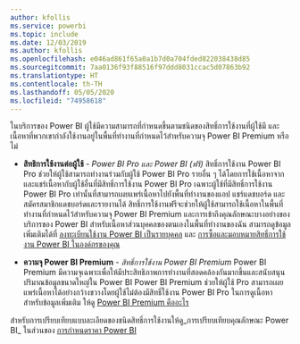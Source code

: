```yaml
---
author: kfollis
ms.service: powerbi
ms.topic: include
ms.date: 12/03/2019
ms.author: kfollis
ms.openlocfilehash: e046ad861f65a0a1b7d0a704fded822038438d85
ms.sourcegitcommit: 7aa0136f93f88516f97ddd8031ccac5d07863b92
ms.translationtype: HT
ms.contentlocale: th-TH
ms.lasthandoff: 05/05/2020
ms.locfileid: "74958618"
---
```

ในบริการของ Power BI ผู้ใช้มีความสามารถที่กำหนดขึ้นตามชนิดของสิทธิ์การใช้งานที่ผู้ใช้มี และเนื้อหาที่พวกเขากำลังใช้งานอยู่ในพื้นที่ทำงานที่กำหนดไว้สำหรับความจุ Power BI Premium หรือไม่

* **สิทธิการใช้งานต่อผู้ใช้** - *Power BI Pro และ Power BI (ฟรี)*  สิทธิ์การใช้งาน Power BI Pro ช่วยให้ผู้ใช้สามารถทำงานร่วมกับผู้ใช้ Power BI Pro รายอื่น ๆ ได้โดยการใช้เนื้อหาจากและแชร์เนื้อหากับผู้ใช้อื่นที่มีสิทธิ์การใช้งาน Power BI Pro เฉพาะผู้ใช้ที่มีสิทธิ์การใช้งาน Power BI Pro เท่านั้นที่สามารถเผยแพร่เนื้อหาไปยังพื้นที่ทำงานของแอป แชร์แดชบอร์ด และสมัครสมาชิกแดชบอร์ดและรายงานได้ สิทธิ์การใช้งานฟรีจะช่วยให้ผู้ใช้สามารถใช้เนื้อหาในพื้นที่ทำงานที่กำหนดไว้สำหรับความจุ Power BI Premium และการเข้าถึงคุณลักษณะบางอย่างของบริการของ Power BI สำหรับเนื้อหาส่วนบุคคลของตนเองในพื้นที่ทำงานของฉัน สามารถดูข้อมูลเพิ่มเติมได้ที่ [ลงทะเบียนใช้งาน Power BI เป็นรายบุคคล](../service-self-service-signup-for-power-bi.md) และ [การซื้อและมอบหมายสิทธิ์การใช้งาน Power BI ในองค์กรของคุณ](../service-admin-purchasing-power-bi-pro.md)

* **ความจุ Power BI Premium** - *สิทธิ์การใช้งาน Power BI Premium* Power BI Premium มีความจุเฉพาะเพื่อให้มีประสิทธิภาพการทำงานที่สอดคล้องกันมากขึ้นและสนับสนุนปริมาณข้อมูลขนาดใหญ่ใน Power BI Power BI Premium ช่วยให้ผู้ใช้ Pro สามารถเผยแพร่เนื้อหาได้อย่างกว้างขวางโดยผู้ใช้ไม่ต้องมีสิทธิ์ใช้งาน Power BI Pro ในการดูเนื้อหา สำหรับข้อมูลเพิ่มเติม ให้ดู [Power BI Premium คืออะไร](../service-premium-what-is.md)

สำหรับการเปรียบเทียบแบบละเอียดของชนิดสิทธิ์การใช้งานให้ดู_การเปรียบเทียบคุณลักษณะ Power BI_ ในส่วนของ [การกำหนดราคา Power BI](https://powerbi.microsoft.com/pricing/)

